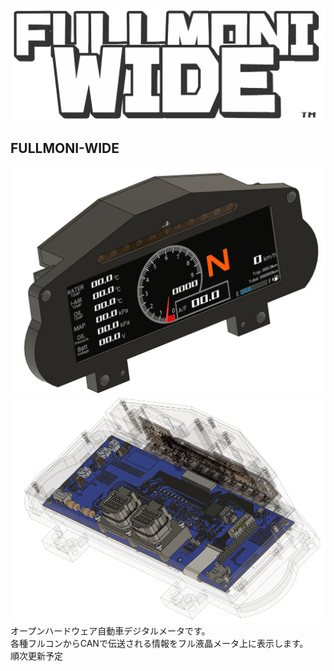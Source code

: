 ![FM1](IMG/FM1.png)<br>
## FULLMONI-WIDE
![FM1](IMG/FM2.png)<br>
![FM1](IMG/FM3.png)<br>
オープンハードウェア自動車デジタルメータです。<br>
各種フルコンからCANで伝送される情報をフル液晶メータ上に表示します。<br>
順次更新予定

